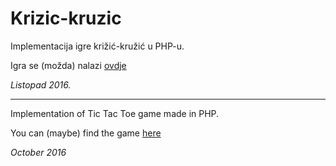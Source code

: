 # Krizic-kruzic

Implementacija igre križić-kružić u PHP-u.

Igra se (možda) nalazi [ovdje](http://rp2.studenti.math.hr/~vmagjar/krizickruzic.php)


*Listopad 2016.*

---------------------------------------
Implementation of Tic Tac Toe game made in PHP.

You can (maybe) find the game [here](http://rp2.studenti.math.hr/~vmagjar/krizickruzic.php)


*October 2016*
